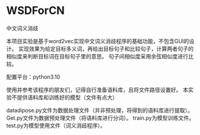 # WSDForCN
中文词义消歧

本项目实验是基于word2vec实现中文词义消歧程序的基础功能，不包含GUI的设计。
实现效果为给定目标多义词，再给出目标句子和比较句子，计算两者句子的相似度来判断目标词在目标句子里的意思。
句子间相似度采用余弦相似度进行比较。

配置平台：python3.10

使用并参考该程序的朋友们，记得自行准备语料库，且将文件路径设置好。
本实验不提供语料库和训练好的模型（文件有点大）

datadipose.py文件为数据处理文件（并非预处理，将得到的语料库进行提取）。
Get.py文件为数据预处理文件（将语料库进行分词）。
train.py为模型训练文件。
test.py为模型使用文件（词义消歧程序）。
